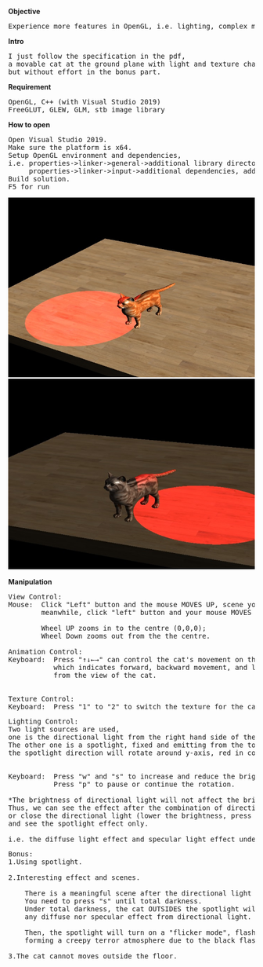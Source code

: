 **Objective**
<pre>
Experience more features in OpenGL, i.e. lighting, complex model loading, texture mapping, etc.
</pre>

**Intro**
<pre>
I just follow the specification in the pdf, 
a movable cat at the ground plane with light and texture change function,
but without effort in the bonus part.
</pre>

**Requirement**
<pre>
OpenGL, C++ (with Visual Studio 2019)
FreeGLUT, GLEW, GLM, stb image library
</pre>

**How to open**
<pre>
Open Visual Studio 2019.
Make sure the platform is x64.
Setup OpenGL environment and dependencies, 
i.e. properties->linker->general->additional library directories, add "freeglut"...
     properties->linker->input->additional dependencies, add "opengl32.lib"...
Build solution.
F5 for run
</pre>

![plot](https://github.com/adriankwan108/CSCI3260/blob/main/HW2/asg2_demo1.jpg)
![plot](https://github.com/adriankwan108/CSCI3260/blob/main/HW2/asg2_demo2.jpg)

**Manipulation**
<pre>
View Control:
Mouse:  Click "Left" button and the mouse MOVES UP, scene you see moves down.
	    meanwhile, click "left" button and your mouse MOVES LEFT, scene you see moves right.

		Wheel UP zooms in to the centre (0,0,0);
		Wheel Down zooms out from the the centre.

Animation Control:
Keyboard:  Press "↑↓←→" can control the cat's movement on the ground,
		   which indicates forward, backward movement, and left, right rotation respectively,
		   from the view of the cat.


Texture Control:
Keyboard:  Press "1" to "2" to switch the texture for the cat.
</pre>
<pre>
Lighting Control:
Two light sources are used,
one is the directional light from the right hand side of the scene.
The other one is a spotlight, fixed and emitting from the top of centre to the ground, 
the spotlight direction will rotate around y-axis, red in color.


Keyboard:  Press "w" and "s" to increase and reduce the brightness of directional light.
		   Press "p" to pause or continue the rotation.
	
*The brightness of directional light will not affect the brightness of spotlight.
Thus, we can see the effect after the combination of directional light and the spotlight,
or close the directional light (lower the brightness, press "s" until total darkness)
and see the spotlight effect only.

i.e. the diffuse light effect and specular light effect under spotlight / spotlight + directional.
</pre>
<pre>
Bonus:
1.Using spotlight.

2.Interesting effect and scenes.

	There is a meaningful scene after the directional light is turned off.
 	You need to press "s" until total darkness.
	Under total darkness, the cat OUTSIDES the spotlight will not have 
	any diffuse nor specular effect from directional light.

	Then, the spotlight will turn on a "flicker mode", flash light is resulted,
	forming a creepy terror atmosphere due to the black flashing-red environment.

3.The cat cannot moves outside the floor.
</pre>